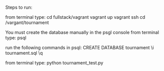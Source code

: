 Steps to run:

from terminal type:
cd fullstack/vagrant
vagrant up
vagrant ssh
cd /vargant/tournament

You must create the database manually in the psgl console
from terminal type:
psql

run the following commands in psql:
CREATE DATABASE tournament
\i tournament.sql
\q

from terminal type:
python tournament_test.py
